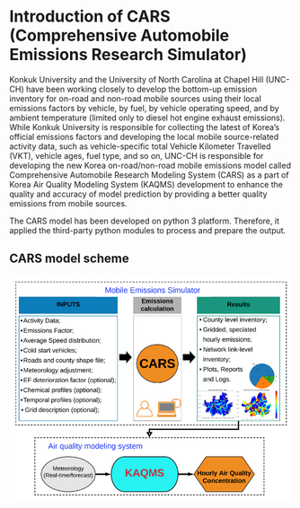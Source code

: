 # Introduction of CARS (Comprehensive Automobile Emissions Research Simulator)

Konkuk University and the University of North Carolina at Chapel Hill (UNC-CH) have been working closely to develop the bottom-up emission inventory for on-road and non-road mobile sources using their local emissions factors by vehicle, by fuel, by vehicle operating speed, and by ambient temperature (limited only to diesel hot engine exhaust emissions). While Konkuk University is responsible for collecting the latest of Korea’s official emissions factors and developing the local mobile source-related activity data, such as vehicle-specific total Vehicle Kilometer Travelled (VKT), vehicle ages, fuel type, and so on, UNC-CH is responsible for developing the new Korea on-road/non-road mobile emissions model called Comprehensive Automobile Research Modeling System (CARS) as a part of Korea Air Quality Modeling System (KAQMS) development to enhance the quality and accuracy of model prediction by providing a better quality emissions from mobile sources.

The CARS model has been developed on python 3 platform. Therefore, it applied the third-party python modules to process and prepare the output. 


## CARS model scheme

![CARS scheme](https://github.com/CMASCenter/CARS/blob/master/docs/User_Manual/media/Picture1.png)